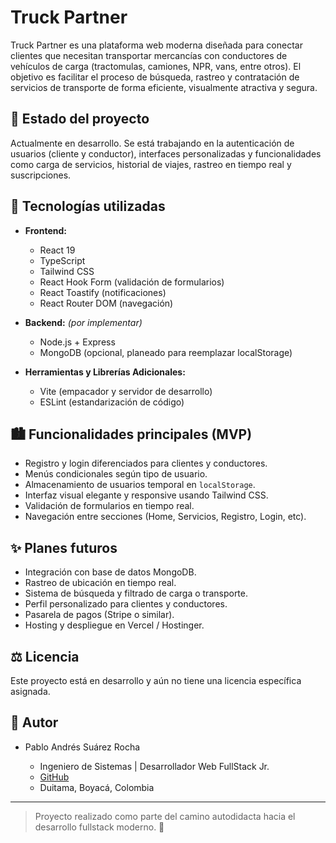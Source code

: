 # Truck Partner

Truck Partner es una plataforma web moderna diseñada para conectar clientes que necesitan transportar mercancías con conductores de vehículos de carga (tractomulas, camiones, NPR, vans, entre otros). El objetivo es facilitar el proceso de búsqueda, rastreo y contratación de servicios de transporte de forma eficiente, visualmente atractiva y segura.

## 📅 Estado del proyecto

Actualmente en desarrollo. Se está trabajando en la autenticación de usuarios (cliente y conductor), interfaces personalizadas y funcionalidades como carga de servicios, historial de viajes, rastreo en tiempo real y suscripciones.

## 💪 Tecnologías utilizadas

- **Frontend:**

  - React 19
  - TypeScript
  - Tailwind CSS
  - React Hook Form (validación de formularios)
  - React Toastify (notificaciones)
  - React Router DOM (navegación)

- **Backend:** _(por implementar)_

  - Node.js + Express
  - MongoDB (opcional, planeado para reemplazar localStorage)

- **Herramientas y Librerías Adicionales:**

  - Vite (empacador y servidor de desarrollo)
  - ESLint (estandarización de código)

## 🏙️ Funcionalidades principales (MVP)

- Registro y login diferenciados para clientes y conductores.
- Menús condicionales según tipo de usuario.
- Almacenamiento de usuarios temporal en `localStorage`.
- Interfaz visual elegante y responsive usando Tailwind CSS.
- Validación de formularios en tiempo real.
- Navegación entre secciones (Home, Servicios, Registro, Login, etc).

## ✨ Planes futuros

- Integración con base de datos MongoDB.
- Rastreo de ubicación en tiempo real.
- Sistema de búsqueda y filtrado de carga o transporte.
- Perfil personalizado para clientes y conductores.
- Pasarela de pagos (Stripe o similar).
- Hosting y despliegue en Vercel / Hostinger.

## ⚖️ Licencia

Este proyecto está en desarrollo y aún no tiene una licencia específica asignada.

## 👤 Autor

- Pablo Andrés Suárez Rocha

  - Ingeniero de Sistemas | Desarrollador Web FullStack Jr.
  - [GitHub](https://github.com/Andrestack05)
  - Duitama, Boyacá, Colombia

---

> Proyecto realizado como parte del camino autodidacta hacia el desarrollo fullstack moderno. 🚀
